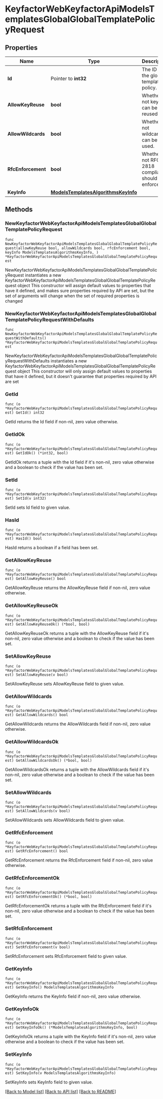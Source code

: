 # KeyfactorWebKeyfactorApiModelsTemplatesGlobalGlobalTemplatePolicyRequest

## Properties

Name | Type | Description | Notes
------------ | ------------- | ------------- | -------------
**Id** | Pointer to **int32** | The ID of the global template policy. | [optional] 
**AllowKeyReuse** | **bool** | Whether or not keys can be reused. | 
**AllowWildcards** | **bool** | Whether or not wildcards can be used. | 
**RfcEnforcement** | **bool** | Whether or not RFC 2818 compliance should be enforced. | 
**KeyInfo** | [**ModelsTemplatesAlgorithmsKeyInfo**](ModelsTemplatesAlgorithmsKeyInfo.md) |  | 

## Methods

### NewKeyfactorWebKeyfactorApiModelsTemplatesGlobalGlobalTemplatePolicyRequest

`func NewKeyfactorWebKeyfactorApiModelsTemplatesGlobalGlobalTemplatePolicyRequest(allowKeyReuse bool, allowWildcards bool, rfcEnforcement bool, keyInfo ModelsTemplatesAlgorithmsKeyInfo, ) *KeyfactorWebKeyfactorApiModelsTemplatesGlobalGlobalTemplatePolicyRequest`

NewKeyfactorWebKeyfactorApiModelsTemplatesGlobalGlobalTemplatePolicyRequest instantiates a new KeyfactorWebKeyfactorApiModelsTemplatesGlobalGlobalTemplatePolicyRequest object
This constructor will assign default values to properties that have it defined,
and makes sure properties required by API are set, but the set of arguments
will change when the set of required properties is changed

### NewKeyfactorWebKeyfactorApiModelsTemplatesGlobalGlobalTemplatePolicyRequestWithDefaults

`func NewKeyfactorWebKeyfactorApiModelsTemplatesGlobalGlobalTemplatePolicyRequestWithDefaults() *KeyfactorWebKeyfactorApiModelsTemplatesGlobalGlobalTemplatePolicyRequest`

NewKeyfactorWebKeyfactorApiModelsTemplatesGlobalGlobalTemplatePolicyRequestWithDefaults instantiates a new KeyfactorWebKeyfactorApiModelsTemplatesGlobalGlobalTemplatePolicyRequest object
This constructor will only assign default values to properties that have it defined,
but it doesn't guarantee that properties required by API are set

### GetId

`func (o *KeyfactorWebKeyfactorApiModelsTemplatesGlobalGlobalTemplatePolicyRequest) GetId() int32`

GetId returns the Id field if non-nil, zero value otherwise.

### GetIdOk

`func (o *KeyfactorWebKeyfactorApiModelsTemplatesGlobalGlobalTemplatePolicyRequest) GetIdOk() (*int32, bool)`

GetIdOk returns a tuple with the Id field if it's non-nil, zero value otherwise
and a boolean to check if the value has been set.

### SetId

`func (o *KeyfactorWebKeyfactorApiModelsTemplatesGlobalGlobalTemplatePolicyRequest) SetId(v int32)`

SetId sets Id field to given value.

### HasId

`func (o *KeyfactorWebKeyfactorApiModelsTemplatesGlobalGlobalTemplatePolicyRequest) HasId() bool`

HasId returns a boolean if a field has been set.

### GetAllowKeyReuse

`func (o *KeyfactorWebKeyfactorApiModelsTemplatesGlobalGlobalTemplatePolicyRequest) GetAllowKeyReuse() bool`

GetAllowKeyReuse returns the AllowKeyReuse field if non-nil, zero value otherwise.

### GetAllowKeyReuseOk

`func (o *KeyfactorWebKeyfactorApiModelsTemplatesGlobalGlobalTemplatePolicyRequest) GetAllowKeyReuseOk() (*bool, bool)`

GetAllowKeyReuseOk returns a tuple with the AllowKeyReuse field if it's non-nil, zero value otherwise
and a boolean to check if the value has been set.

### SetAllowKeyReuse

`func (o *KeyfactorWebKeyfactorApiModelsTemplatesGlobalGlobalTemplatePolicyRequest) SetAllowKeyReuse(v bool)`

SetAllowKeyReuse sets AllowKeyReuse field to given value.


### GetAllowWildcards

`func (o *KeyfactorWebKeyfactorApiModelsTemplatesGlobalGlobalTemplatePolicyRequest) GetAllowWildcards() bool`

GetAllowWildcards returns the AllowWildcards field if non-nil, zero value otherwise.

### GetAllowWildcardsOk

`func (o *KeyfactorWebKeyfactorApiModelsTemplatesGlobalGlobalTemplatePolicyRequest) GetAllowWildcardsOk() (*bool, bool)`

GetAllowWildcardsOk returns a tuple with the AllowWildcards field if it's non-nil, zero value otherwise
and a boolean to check if the value has been set.

### SetAllowWildcards

`func (o *KeyfactorWebKeyfactorApiModelsTemplatesGlobalGlobalTemplatePolicyRequest) SetAllowWildcards(v bool)`

SetAllowWildcards sets AllowWildcards field to given value.


### GetRfcEnforcement

`func (o *KeyfactorWebKeyfactorApiModelsTemplatesGlobalGlobalTemplatePolicyRequest) GetRfcEnforcement() bool`

GetRfcEnforcement returns the RfcEnforcement field if non-nil, zero value otherwise.

### GetRfcEnforcementOk

`func (o *KeyfactorWebKeyfactorApiModelsTemplatesGlobalGlobalTemplatePolicyRequest) GetRfcEnforcementOk() (*bool, bool)`

GetRfcEnforcementOk returns a tuple with the RfcEnforcement field if it's non-nil, zero value otherwise
and a boolean to check if the value has been set.

### SetRfcEnforcement

`func (o *KeyfactorWebKeyfactorApiModelsTemplatesGlobalGlobalTemplatePolicyRequest) SetRfcEnforcement(v bool)`

SetRfcEnforcement sets RfcEnforcement field to given value.


### GetKeyInfo

`func (o *KeyfactorWebKeyfactorApiModelsTemplatesGlobalGlobalTemplatePolicyRequest) GetKeyInfo() ModelsTemplatesAlgorithmsKeyInfo`

GetKeyInfo returns the KeyInfo field if non-nil, zero value otherwise.

### GetKeyInfoOk

`func (o *KeyfactorWebKeyfactorApiModelsTemplatesGlobalGlobalTemplatePolicyRequest) GetKeyInfoOk() (*ModelsTemplatesAlgorithmsKeyInfo, bool)`

GetKeyInfoOk returns a tuple with the KeyInfo field if it's non-nil, zero value otherwise
and a boolean to check if the value has been set.

### SetKeyInfo

`func (o *KeyfactorWebKeyfactorApiModelsTemplatesGlobalGlobalTemplatePolicyRequest) SetKeyInfo(v ModelsTemplatesAlgorithmsKeyInfo)`

SetKeyInfo sets KeyInfo field to given value.



[[Back to Model list]](../README.md#documentation-for-models) [[Back to API list]](../README.md#documentation-for-api-endpoints) [[Back to README]](../README.md)


